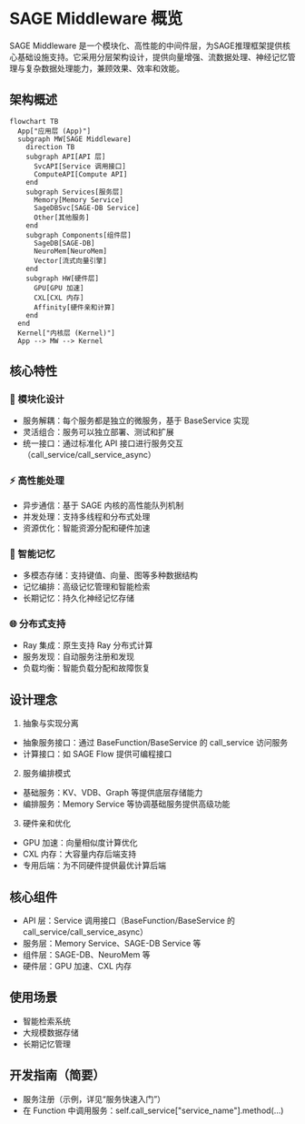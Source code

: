 # SAGE Middleware 概览

SAGE Middleware 是一个模块化、高性能的中间件层，为SAGE推理框架提供核心基础设施支持。它采用分层架构设计，提供向量增强、流数据处理、神经记忆管理与复杂数据处理能力，兼顾效果、效率和效能。

## 架构概述

```mermaid
flowchart TB
  App["应用层 (App)"]
  subgraph MW[SAGE Middleware]
    direction TB
    subgraph API[API 层]
      SvcAPI[Service 调用接口]
      ComputeAPI[Compute API]
    end
    subgraph Services[服务层]
      Memory[Memory Service]
      SageDBSvc[SAGE-DB Service]
      Other[其他服务]
    end
    subgraph Components[组件层]
      SageDB[SAGE-DB]
      NeuroMem[NeuroMem]
      Vector[流式向量引擎]
    end
    subgraph HW[硬件层]
      GPU[GPU 加速]
      CXL[CXL 内存]
      Affinity[硬件亲和计算]
    end
  end
  Kernel["内核层 (Kernel)"]
  App --> MW --> Kernel
```

## 核心特性

### 🔌 模块化设计
- 服务解耦：每个服务都是独立的微服务，基于 BaseService 实现
- 灵活组合：服务可以独立部署、测试和扩展
- 统一接口：通过标准化 API 接口进行服务交互（call_service/call_service_async）

### ⚡ 高性能处理
- 异步通信：基于 SAGE 内核的高性能队列机制
- 并发处理：支持多线程和分布式处理
- 资源优化：智能资源分配和硬件加速

### 🧠 智能记忆
- 多模态存储：支持键值、向量、图等多种数据结构
- 记忆编排：高级记忆管理和智能检索
- 长期记忆：持久化神经记忆存储

### 🌐 分布式支持
- Ray 集成：原生支持 Ray 分布式计算
- 服务发现：自动服务注册和发现
- 负载均衡：智能负载分配和故障恢复

## 设计理念

1) 抽象与实现分离
- 抽象服务接口：通过 BaseFunction/BaseService 的 call_service 访问服务
- 计算接口：如 SAGE Flow 提供可编程接口

2) 服务编排模式
- 基础服务：KV、VDB、Graph 等提供底层存储能力
- 编排服务：Memory Service 等协调基础服务提供高级功能

3) 硬件亲和优化
- GPU 加速：向量相似度计算优化
- CXL 内存：大容量内存后端支持
- 专用后端：为不同硬件提供最优计算后端

## 核心组件

- API 层：Service 调用接口（BaseFunction/BaseService 的 call_service/call_service_async）
- 服务层：Memory Service、SAGE-DB Service 等
- 组件层：SAGE-DB、NeuroMem 等
- 硬件层：GPU 加速、CXL 内存

## 使用场景

- 智能检索系统
- 大规模数据存储
- 长期记忆管理

## 开发指南（简要）

- 服务注册（示例，详见“服务快速入门”）
- 在 Function 中调用服务：self.call_service["service_name"].method(...)
